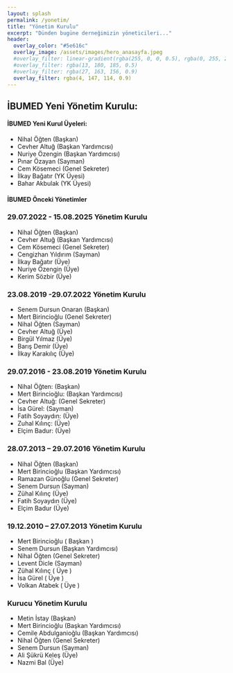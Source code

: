 ```yaml
---
layout: splash
permalink: /yonetim/
title: "Yönetim Kurulu"
excerpt: "Dünden bugüne derneğimizin yöneticileri..."
header:
  overlay_color: "#5e616c"
  overlay_image: /assets/images/hero_anasayfa.jpeg
  #overlay_filter: linear-gradient(rgba(255, 0, 0, 0.5), rgba(0, 255, 255, 0.5))
  #overlay_filter: rgba(13, 180, 185, 0.5)
  #overlay_filter: rgba(27, 163, 156, 0.9)
  overlay_filter: rgba(4, 147, 114, 0.9)
---
```


## İBUMED Yeni Yönetim Kurulu:


<div class="notice--success" markdown="1">

<h4 class="no_toc"><i class="fas fa-lightbulb"></i> İBUMED Yeni Kurul Üyeleri:</h4>

* Nihal Öğten (Başkan)
* Cevher Altuğ (Başkan Yardımcısı)
* Nuriye Özengin (Başkan Yardımcısı)
* Pınar Özayan (Sayman)
* Cem Kösemeci (Genel Sekreter)
* İlkay Bağatır (YK Üyesi)
* Bahar Akbulak (YK Üyesi)

</div>

<div class="notice--warning" markdown="1">
<h4 class="no_toc"><i class="fas fa-lightbulb"></i> İBUMED Önceki Yönetimler</h4>

### 29.07.2022 - 15.08.2025 Yönetim Kurulu

* Nihal Öğten (Başkan)
* Cevher Altuğ (Başkan Yardımcısı)
* Cem Kösemeci (Genel Sekreter)
* Cengizhan Yıldırım (Sayman)
* İlkay Bağatır (Üye)
* Nuriye Özengin (Üye)
* Kerim Sözbir (Üye)

### 23.08.2019 -29.07.2022 Yönetim Kurulu

* Senem Dursun Onaran (Başkan)
* Mert Birincioğlu (Genel Sekreter)
* Nihal Öğten (Sayman)
* Cevher Altuğ (Üye)
* Birgül Yılmaz (Üye)
* Barış Demir (Üye)
* İlkay Karakılıç (Üye)

### 29.07.2016 - 23.08.2019 Yönetim Kurulu

* Nihal Öğten: (Başkan)
* Mert Birincioğlu: (Başkan Yardımcısı)
* Cevher Altuğ: (Genel Sekreter)
* İsa Gürel: (Sayman)
* Fatih Soyaydın: (Üye)
* Zuhal Kılınç: (Üye)
* Elçim Badur: (Üye)


### 28.07.2013 – 29.07.2016 Yönetim Kurulu

* Nihal Öğten (Başkan)
* Mert Birincioğlu (Başkan Yardımcısı)
* Ramazan Günoğlu (Genel Sekreter)
* Senem Dursun (Sayman)
* Zühal Kılınç (Üye)
* Fatih Soyaydın (Üye)
* Elçim Badur (Üye)

### 19.12.2010 – 27.07.2013 Yönetim Kurulu

* Mert Birincioğlu ( Başkan )
* Senem Dursun (Başkan Yardımcısı)
* Nihal Öğten (Genel Sekreter)
* Levent Dicle (Sayman)
* Zühal Kılınç ( Üye )
* İsa Gürel ( Üye )
* Volkan Atabek ( Üye )

### Kurucu Yönetim Kurulu

* Metin İstay (Başkan)
* Mert Birincioğlu (Başkan Yardımcısı)
* Cemile Abdulganioğlu (Başkan Yardımcısı)
* Nihal Öğten (Genel Sekreter)
* Senem Dursun (Sayman)
* Ali Şükrü Keleş (Üye)
* Nazmi Bal (Üye)

</div>
